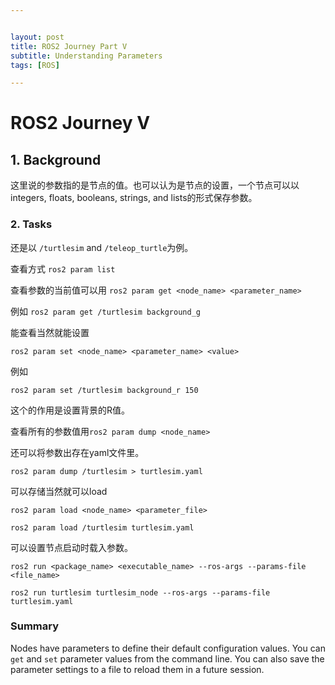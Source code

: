 ```yaml
---


layout: post
title: ROS2 Journey Part V
subtitle: Understanding Parameters
tags: [ROS]

---
```


<head>
    <script src="https://cdn.mathjax.org/mathjax/latest/MathJax.js?config=TeX-AMS-MML_HTMLorMML" type="text/javascript"></script>
    <script type="text/x-mathjax-config">
        MathJax.Hub.Config({
            tex2jax: {
            skipTags: ['script', 'noscript', 'style', 'textarea', 'pre'],
            inlineMath: [['$','$']]
            }
        });
    </script>
</head>


# ROS2 Journey V



## 1. Background

这里说的参数指的是节点的值。也可以认为是节点的设置，一个节点可以以 integers, floats, booleans, strings, and lists的形式保存参数。

### 2. Tasks

还是以 `/turtlesim` and `/teleop_turtle`为例。

查看方式 `ros2 param list`

查看参数的当前值可以用 `ros2 param get <node_name> <parameter_name>`

例如 `ros2 param get /turtlesim background_g`

能查看当然就能设置

`ros2 param set <node_name> <parameter_name> <value>`

例如

`ros2 param set /turtlesim background_r 150`

这个的作用是设置背景的R值。

查看所有的参数值用`ros2 param dump <node_name>`

还可以将参数出存在yaml文件里。

`ros2 param dump /turtlesim > turtlesim.yaml`

可以存储当然就可以load

`ros2 param load <node_name> <parameter_file>`

`ros2 param load /turtlesim turtlesim.yaml`

可以设置节点启动时载入参数。

`ros2 run <package_name> <executable_name> --ros-args --params-file <file_name>`

`ros2 run turtlesim turtlesim_node --ros-args --params-file turtlesim.yaml`

### Summary

Nodes have parameters to define their default configuration values. You can `get` and `set` parameter values from the command line. You can also save the parameter settings to a file to reload them in a future session.
